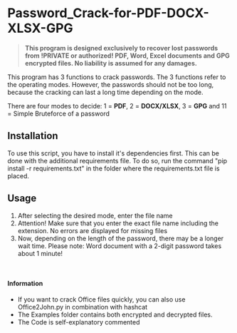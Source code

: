 # Password_Crack-for-PDF-DOCX-XLSX-GPG
>**This program is designed exclusively to recover lost passwords from !PRIVATE or authorized! PDF, Word, Excel documents and GPG encrypted files. No liability is assumed for any damages.**

This program has 3 functions to crack passwords. The 3 functions refer to the operating modes. However, the passwords should not be too long, because the cracking can last a long time depending on the mode.

There are four modes to decide: 1 = **PDF**, 2 = **DOCX/XLSX**, 3 = **GPG** and 11 = Simple Bruteforce of a password

## Installation
To use this script, you have to install it's dependencies first. This can be done with the additional requirements file.
To do so, run the command "pip install -r requirements.txt" in the folder where the requirements.txt file is placed.

## Usage
1. After selecting the desired mode, enter the file name
2. Attention! Make sure that you enter the exact file name including the extension. No errors are displayed for missing files
3. Now, depending on the length of the password, there may be a longer wait time. Please note: Word document with a 2-digit password takes about 1 minute!

&nbsp;
#### Information
* If you want to crack Office files quickly, you can also use Office2John.py in combination with hashcat
* The Examples folder contains both encrypted and decrypted files.
* The Code is self-explanatory commented
